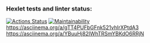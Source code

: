 ### Hexlet tests and linter status:
[![Actions Status](https://github.com/LuisRobledo117/fullstack-javascript-project-98/actions/workflows/hexlet-check.yml/badge.svg)](https://github.com/LuisRobledo117/fullstack-javascript-project-98/actions)
[![Maintainability](https://qlty.sh/badges/c3554ba1-7991-4b6b-9ee0-1aaec73b81d6/maintainability.svg)](https://qlty.sh/gh/LuisRobledo117/projects/fullstack-javascript-project-98)
https://asciinema.org/a/gTT4PUFbGFnk521vhIrXPtdA3
https://asciinema.org/a/YBuuHj82IWhTRSmYBKdO6RRjN